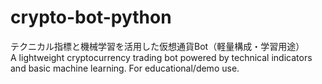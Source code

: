 # crypto-bot-python
テクニカル指標と機械学習を活用した仮想通貨Bot（軽量構成・学習用途）  <br>
A lightweight cryptocurrency trading bot powered by technical indicators and basic machine learning. For educational/demo use.
